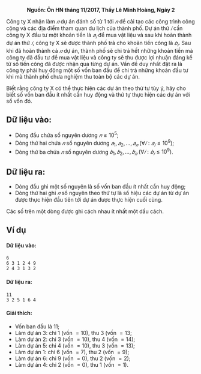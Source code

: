**<center>Nguồn: Ôn HN tháng 11/2017, Thầy Lê Minh Hoàng, Ngày 2</center>**

Công ty X nhận làm $𝑛$ dự án đánh số từ $1$ tới $𝑛$ để cải tạo các công trình công cộng và các địa điểm tham quan du lịch của thành phố. Dự án thứ $𝑖$ cần công ty X đầu tư một khoản tiền là $𝑎_𝑖$ để mua vật liệu và sau khi hoàn thành dự án thứ $𝑖$, công ty X sẽ được thành phố trả cho khoản tiền công là $𝑏_𝑖$. Sau khi đã hoàn thành cả $𝑛$ dự án, thành phố sẽ chi trả hết những khoản tiền mà công ty đã đầu tư để mua vật liệu và công ty sẽ thu được lợi nhuận đáng kể từ số tiền công đã được nhận qua từng dự án. Vấn đề duy nhất đặt ra là công ty phải huy động một số vốn ban đầu để chi trả những khoản đầu tư khi mà thành phố chưa nghiệm thu toàn bộ các dự án.

Biết rằng công ty X có thể thực hiện các dự án theo thứ tự tùy ý, hãy cho biết số vốn ban đầu ít nhất cần huy động và thứ tự thực hiện các dự án với số vốn đó.

## Dữ liệu vào:
- Dòng đầu chứa số nguyên dương $𝑛 ≤ 10^5$;
- Dòng thứ hai chứa $𝑛$ số nguyên dương $𝑎_1, 𝑎_2, … , 𝑎_𝑛\ (∀𝑖: 𝑎_𝑖 ≤ 10^9)$;
- Dòng thứ ba chứa $𝑛$ số nguyên dương $𝑏_1, 𝑏_2, … , 𝑏_𝑛\ (∀𝑖: 𝑏_𝑖 ≤ 10^9)$.

## Dữ liệu ra:
- Dòng đầu ghi một số nguyên là số vốn ban đầu ít nhất cần huy động;
- Dòng thứ hai ghi $𝑛$ số nguyên theo thứ tự là số hiệu các dự án từ dự án được thực hiện đầu tiên tới dự án được thực hiện cuối cùng.

Các số trên một dòng được ghi cách nhau ít nhất một dấu cách.

## Ví dụ 
#### Dữ liệu vào:
```
6
6 3 1 2 4 9
2 4 3 1 3 2
```

#### Dữ liệu ra:
```
11
3 2 5 1 6 4
```

#### Giải thích:
- Vốn ban đầu là $11$;
- Làm dự án $3:$ chi $1$ (vốn $= 10$), thu $3$ (vốn $= 13$;
- Làm dự án $2:$ chi $3$ (vốn $= 10$), thu $4$ (vốn $= 14$);
- Làm dự án $5:$ chi $4$ (vốn $= 10$), thu $3$ (vốn $= 13$);
- Làm dự án $1:$ chi $6$ (vốn $= 7$), thu $2$ (vốn $= 9$);
- Làm dự án $6:$ chi $9$ (vốn $= 0$), thu $2$ (vốn $= 2$);
- Làm dự án $4:$ chi $2$ (vốn $= 0$), thu $1$ (vốn $= 1$).